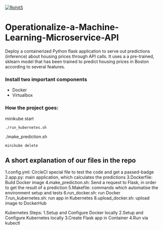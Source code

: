 [![RohitS](https://circleci.com/gh/rohitsharma1415/Operationalize-a-ML-.svg?style=svg)](https://circleci.com/gh/rohitsharma1415/Operationalize-a-ML-)

# Operationalize-a-Machine-Learning-Microservice-API

Deploy a containerized Python flask application to serve out predictions (inference) about housing prices through API calls. It uses a a pre-trained, sklearn model that has been trained to predict housing prices in Boston according to several features.

### Install two important components

- Docker
- Virtualbox

### How the project goes:
minikube start
```
./run_kubernetes.sh
```
./make_prediction.sh
```
minikube delete
``` 

## A short explanation of our files in the repo

1.config.yml: CircleCI special file to test the code and get a passed-badge
2.app.py: main application, which calculates the predictions
3.Dockerfile: Build Docker image
4.make_prediction.sh: Send a request to Flask, in order to get the result of a prediction
5.Makefile: commands which automatise the environment setup and tests
6.run_docker.sh: run Docker
7.run_kubernetes.sh: run app in Kubernetes
8.upload_docker.sh: upload image to DockerHub

Kubernetes Steps:
1.Setup and Configure Docker locally
2.Setup and Configure Kubernetes locally
3.Create Flask app in Container
4.Run via kubectl
